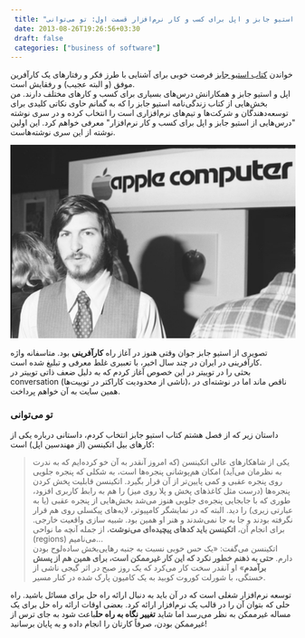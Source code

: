 ```yaml
---
 title: "درس‌هایی از استیو جابز و اپل برای کسب و کار نرم‌افزار قسمت اول: تو می‌توانی" 
 date: 2013-08-26T19:26:56+03:30
 draft: false 
 categories: ["business of software"]
---
```




خواندن [کتاب استیو جابز](http://narenji.ir/steve) فرصت خوبی برای آشنایی با طرز فکر و رفتارهای یک کارآفرین موفق (و البته عجیب) و رفقایش است.  
اپل و استیو جابز و همکارانش درس‌های بسیاری برای کسب و کارهای مختلف دارند. من بخش‌هایی از کتاب زندگی‌نامه استیو جابز را که به گمانم حاوی نکاتی کلیدی برای توسعه‌دهندگان و شرکت‌ها و تیم‌های نرم‌افزاری است را انتخاب کرده و در سری نوشته "درس‌هایی از استیو جابز و اپل برای کسب و کار نرم‌افزار" معرفی خواهم کرد. این اولین نوشته از این سری نوشته‌هاست.



![](/oldimg/steve-jobs-photo-appleII-debut-01-sized.jpg)  

تصویری از استیو جابز جوان وقتی هنوز در آغاز راه **کارآفرینی** بود.  متاسفانه واژه کارآفرینی در ایران در چند سال اخیر، با تعبیری غلط معرفی و تبلیغ شده است.  
بحثی را در توییتر در این خصوص آغاز کردم که به دلیل ضعف ذاتی توییتر در conversation (ناشی از محدودیت کاراکتر در توییت‌ها)،‌ ناقص ماند اما در نوشته‌ای در همین سایت به آن خواهم پرداخت.



### تو می‌توانی



داستان زیر که از فصل هشتم کتاب استیو جابز انتخاب کردم، داستانی درباره یکی از کارهای بیل اتکینسن (از مهندسین اپل) است:



> یکی از شاهکارهای عالی اتکینسن (که امروز آنقدر به آن خو کرده‌ایم که به ندرت به نظرمان می‌آید) امکان هم‌پوشانی پنجره‌ها است، به شکلی که پنجره جلویی روی پنجره عقبی و کمی پایین‌تر از آن قرار بگیرد. اتکینسن قابلیت پخش کردن پنجره‌ها (درست مثل کاغذهای پخش و پلا روی میز) را هم به رابط کاربری افزود، طوری که با جابجایی پنجره‌ی جلویی هنوز می‌شد بخش‌هایی از پنجره عقبی (یا به عبارتی زیری) را دید. البته که در نمایشگر کامپیوتر، لایه‌های پیکسلی روی هم قرار نگرفته بودند و جا به جا نمی‌شدند و هنر او همین بود. شبیه سازی واقعیت خارجی. برای انجام آن، **اتکینسن باید کدهای پیچیده‌ای می‌نوشت**، از جمله آنچه ما نواحی (regions) می‌نامیم...   
اتکینسن می‌گفت: «یک حس خوبی نسبت به جنبه رهایی‌بخش ساده‌لوح بودن دارم. **حتی به ذهنم خطور نکرد که این کار غیرممکن است، برای همین هم از پسش برآمدم**» او آنقدر سخت کار می‌کرد که یک روز صبح در اثر گیجی ناشی از خستگی، با شورلت کوروت کوبید به یک کامیون پارک شده در کنار مسیر.



توسعه نرم‌افزار شغلی است که در آن باید به دنبال ارائه راه حل برای مسائل باشید. راه حلی که بتوان آن را در قالب یک نرم‌افزار ارائه کرد. بعضی اوقات ارائه راه حل برای یک مساله غیرممکن به نظر می‌رسد اما شاید **تغییر نگاه به راه حل**باعث شود به جای ترس از غیرممکن بودن، صرفاً کارتان را انجام داده و به پایان برسانید!


